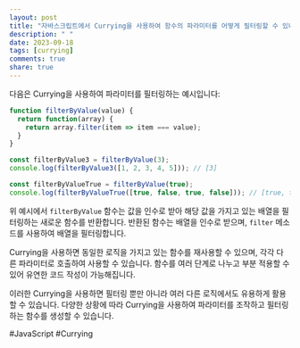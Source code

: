 ```yaml
---
layout: post
title: "자바스크립트에서 Currying을 사용하여 함수의 파라미터를 어떻게 필터링할 수 있나요?"
description: " "
date: 2023-09-18
tags: [currying]
comments: true
share: true
---
```


다음은 Currying을 사용하여 파라미터를 필터링하는 예시입니다:

```javascript
function filterByValue(value) {
  return function(array) {
    return array.filter(item => item === value);
  }
}

const filterByValue3 = filterByValue(3);
console.log(filterByValue3([1, 2, 3, 4, 5])); // [3]

const filterByValueTrue = filterByValue(true);
console.log(filterByValueTrue([true, false, true, false])); // [true, true]
```

위 예시에서 `filterByValue` 함수는 값을 인수로 받아 해당 값을 가지고 있는 배열을 필터링하는 새로운 함수를 반환합니다. 반환된 함수는 배열을 인수로 받으며, `filter` 메소드를 사용하여 배열을 필터링합니다.

Currying을 사용하면 동일한 로직을 가지고 있는 함수를 재사용할 수 있으며, 각각 다른 파라미터로 호출하여 사용할 수 있습니다. 함수를 여러 단계로 나누고 부분 적용할 수 있어 유연한 코드 작성이 가능해집니다.

이러한 Currying을 사용하면 필터링 뿐만 아니라 여러 다른 로직에서도 유용하게 활용할 수 있습니다. 다양한 상황에 따라 Currying을 사용하여 파라미터를 조작하고 필터링하는 함수를 생성할 수 있습니다.

#JavaScript #Currying